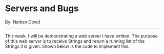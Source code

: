 # Servers and Bugs
By: Nathan Dowd

---

This week, I will be demonstrating a web server I have written. The purpose of this web server is to receive Strings and return a running list of the Strings it is given. Shown below is the code to implement this.
